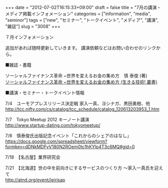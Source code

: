 +++
date = "2012-07-02T16:15:33+09:00"
draft = false
title = "7月の講演・メディア掲載インフォメーション"
categories = ["information", "media", "seminor"]
tags = ["new", "セミナー", "トークイベント", "メディア", "講演", "雑誌"]
slug = "3008"
+++

７月インフォメーション

追加があれば随時更新していきます。
講演依頼などはお問い合わせのリンクから。

■雑誌・書籍

ソーシャルファイナンス革命 ~世界を変えるお金の集め方　慎 泰俊 (著)<br />
<a href="http://www.amazon.co.jp/gp/product/4774151521/ref=as_li_ss_tl?ie=UTF8&camp=247&creative=7399&creativeASIN=4774151521&linkCode=as2&tag=ieiriblog-22&l=as2&o=9&a=4774151521" width="1" height="1" border="0" alt="" style="border:none !important; margin:0px !important;" />ソーシャルファイナンス革命 ~世界を変えるお金の集め方 (生きる技術! 叢書)</a>

■講演・セミナー・トークイベント情報

7/4　ユーモアプレスリリース決定戦 家入一真、ヨシナガ、黒田勇樹、他<br />
<a href="http://tcc.nifty.com/cs/catalog/tcc_schedule/catalog_120613203953_1.htm">http://tcc.nifty.com/cs/catalog/tcc_schedule/catalog_120613203953_1.htm</a>

7/7　Tokyo Meetup 2012 キーノート講演<br />
<a href="http://www.startup-dating.com/tokyomeetup/">http://www.startup-dating.com/tokyomeetup/</a>

7/8　慎泰俊氏出版記念イベント「これからのシェアのはなし」<br />
<a href="https://docs.google.com/spreadsheet/viewform?formkey=dDNkMDFvV180N2ROem0tc1hKYlp4T3c6MQ#gid=0">https://docs.google.com/spreadsheet/viewform?formkey=dDNkMDFvV180N2ROem0tc1hKYlp4T3c6MQ#gid=0</a>

7/18　【名古屋】業界研究会<br />

7/21　【北海道】世の中を前向きにするサービスのつくり方 ～家入一真氏を迎えて<br />
<a href="http://atnd.org/event/ieirisap">http://atnd.org/event/ieirisap</a>
